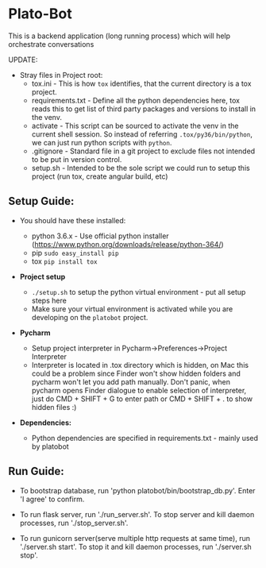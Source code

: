 # Plato-Bot

This is a backend application (long running process) which will help orchestrate conversations

UPDATE:

* Stray files in Project root:
  * tox.ini -  This is how `tox` identifies, that the current directory is a tox project.
  * requirements.txt - Define all the python dependencies here, tox reads this to get list of third party packages and versions to install in the venv.
  * activate - This script can be sourced to activate the venv in the current shell session. So instead of referring `.tox/py36/bin/python`, we can just run python scripts with `python`.
  * .gitignore - Standard file in a git project to exclude files not intended to be put in version control.
  * setup.sh - Intended to be the sole script we could run to setup this project (run tox, create angular build, etc)

## Setup Guide:
  * You should have these installed:
      * python 3.6.x - Use official python installer (https://www.python.org/downloads/release/python-364/)
      * pip  `sudo easy_install pip`
      * tox  `pip install tox`

  * **Project setup**
      * `./setup.sh` to setup the python virtual environment - put all setup steps here
      * Make sure your virtual environment is activated while you are developing on the `platobot` project.


  * **Pycharm**
      * Setup project interpreter in Pycharm->Preferences->Project Interpreter
      * Interpreter is located in .tox directory which is hidden, on Mac this could be a problem since
        Finder won't show hidden folders and pycharm won't let you add path manually. Don't panic, when pycharm
        opens Finder dialogue to enable selection of interpreter, just do CMD + SHIFT + G to enter path
        or CMD + SHIFT + . to show hidden files :)

  * **Dependencies:**
    * Python dependencies are specified in requirements.txt - mainly used by platobot

## Run Guide:

  * To bootstrap database, run 'python platobot/bin/bootstrap_db.py'. Enter 'I agree' to confirm.

  * To run flask server, run './run_server.sh'. To stop server and kill daemon processes, run './stop_server.sh'.

  * To run gunicorn server(serve multiple http requests at same time), run './server.sh start'. To stop it and kill daemon processes, run './server.sh stop'.
